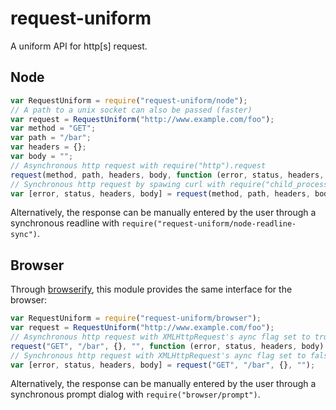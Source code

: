# request-uniform
A uniform API for http[s] request.

## Node

```js
var RequestUniform = require("request-uniform/node");
// A path to a unix socket can also be passed (faster)
var request = RequestUniform("http://www.example.com/foo");
var method = "GET";
var path = "/bar";
var headers = {};
var body = "";
// Asynchronous http request with require("http").request
request(method, path, headers, body, function (error, status, headers, body) { ... });
// Synchronous http request by spawing curl with require("child_process").spawnSync
var [error, status, headers, body] = request(method, path, headers, body);
```

Alternatively, the response can be manually entered by the user through a synchronous readline with `require("request-uniform/node-readline-sync")`.

## Browser

Through [browserify](http://browserify.org), this module provides the same interface for the browser:

```js
var RequestUniform = require("request-uniform/browser");
var request = RequestUniform("http://www.example.com/foo");
// Asynchronous http request with XMLHttpRequest's aync flag set to true
request("GET", "/bar", {}, "", function (error, status, headers, body) { ... });
// Synchronous http request with XMLHttpRequest's aync flag set to false
var [error, status, headers, body] = request("GET", "/bar", {}, "");
```

Alternatively, the response can be manually entered by the user through a synchronous prompt dialog with `require("browser/prompt")`.